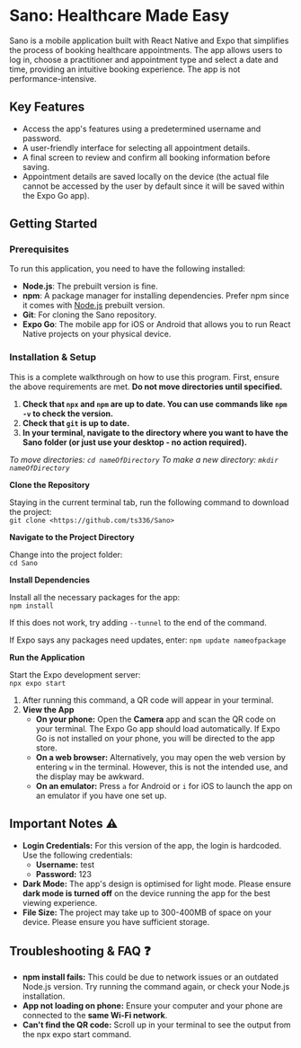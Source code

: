 # **Sano: Healthcare Made Easy**

Sano is a mobile application built with React Native and Expo that simplifies the process of booking healthcare appointments. The app allows users to log in, choose a practitioner and appointment type and select a date and time, providing an intuitive booking experience. The app is not performance-intensive. 

## **Key Features**

- Access the app's features using a predetermined username and password.
- A user-friendly interface for selecting all appointment details.
- A final screen to review and confirm all booking information before saving.
- Appointment details are saved locally on the device (the actual file cannot be accessed by the user by default since it will be saved within the Expo Go app).

## **Getting Started**

### **Prerequisites**

To run this application, you need to have the following installed:

- **Node.js**: The prebuilt version is fine.
- **npm**: A package manager for installing dependencies. Prefer npm since it comes with [Node.js](http://node.js) prebuilt version.
- **Git**: For cloning the Sano repository.
- **Expo Go**: The mobile app for iOS or Android that allows you to run React Native projects on your physical device.

### **Installation & Setup**

This is a complete walkthrough on how to use this program. First, ensure the above requirements are met. **Do not move directories until specified.**

1. **Check that `npx` and `npm` are up to date. You can use commands like `npm -v` to check the version.**
2. **Check that `git` is up to date.**
3. **In your terminal, navigate to the directory where you want to have the Sano folder (or just use your desktop - no action required).**

_To move directories: `cd nameOfDirectory`_
_To make a new directory: `mkdir nameOfDirectory`_
   

**Clone the Repository**

Staying in the current terminal tab, run the following command to download the project:  
`git clone <https://github.com/ts336/Sano>`

**Navigate to the Project Directory**

Change into the project folder:  
`cd Sano`

**Install Dependencies**

Install all the necessary packages for the app:  
`npm install`

If this does not work, try adding `--tunnel` to the end of the command.

If Expo says any packages need updates, enter: `npm update nameofpackage`

**Run the Application**

Start the Expo development server:  
`npx expo start`

1. After running this command, a QR code will appear in your terminal.
2. **View the App**
    - **On your phone:** Open the **Camera** app and scan the QR code on your terminal. The Expo Go app should load automatically. If Expo Go is not installed on your phone, you will be directed to the app store.
    - **On a web browser:** Alternatively, you may open the web version by entering `w` in the terminal. However, this is not the intended use, and the display may be awkward.
    - **On an emulator:** Press `a` for Android or `i` for iOS to launch the app on an emulator if you have one set up.

## **Important Notes ⚠️**

- **Login Credentials:** For this version of the app, the login is hardcoded. Use the following credentials:
  - **Username:** test
  - **Password:** 123
- **Dark Mode:** The app's design is optimised for light mode. Please ensure **dark mode is turned off** on the device running the app for the best viewing experience.
- **File Size:** The project may take up to 300-400MB of space on your device. Please ensure you have sufficient storage.

## **Troubleshooting & FAQ ❓**

- **npm install fails:** This could be due to network issues or an outdated Node.js version. Try running the command again, or check your Node.js installation.
- **App not loading on phone:** Ensure your computer and your phone are connected to the **same Wi-Fi network**.
- **Can't find the QR code:** Scroll up in your terminal to see the output from the npx expo start command.
